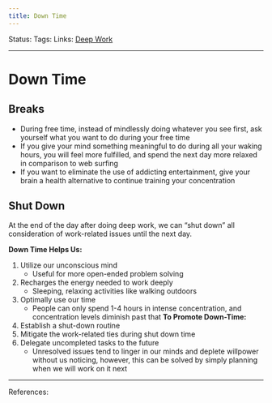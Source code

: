 ```yaml
---
title: Down Time
---
```

Status:
Tags:
Links: [Deep Work](out/deep-work.md)
___
# Down Time
## Breaks
- During free time, instead of mindlessly doing whatever you see first, ask yourself what you want to do during your free time
- If you give your mind something meaningful to do during all your waking hours, you will feel more fulfilled, and spend the next day more relaxed in comparison to web surfing
- If you want to eliminate the use of addicting entertainment, give your brain a health alternative to continue training your concentration
## Shut Down
At the end of the day after doing deep work, we can “shut down” all consideration of work-related issues until the next day.

**Down Time Helps Us:**
1. Utilize our unconscious mind
	- Useful for more open-ended problem solving
2. Recharges the energy needed to work deeply
	- Sleeping, relaxing activities like walking outdoors
3. Optimally use our time
	- People can only spend 1-4 hours in intense concentration, and concentration levels diminish past that
**To Promote Down-Time:**
1. Establish a shut-down routine
2. Mitigate the work-related ties during shut down time
3. Delegate uncompleted tasks to the future
	-  Unresolved issues tend to linger in our minds and deplete willpower without us noticing, however, this can be solved by simply planning when we will work on it next
___
References: